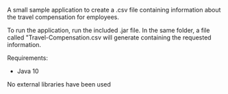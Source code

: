 A small sample application to create a .csv file containing information about the travel compensation for employees.

To run the application, run the included .jar file. In the same folder, a file called "Travel-Compensation.csv will generate containing the requested information.

Requirements:
- Java 10

No external libraries have been used
